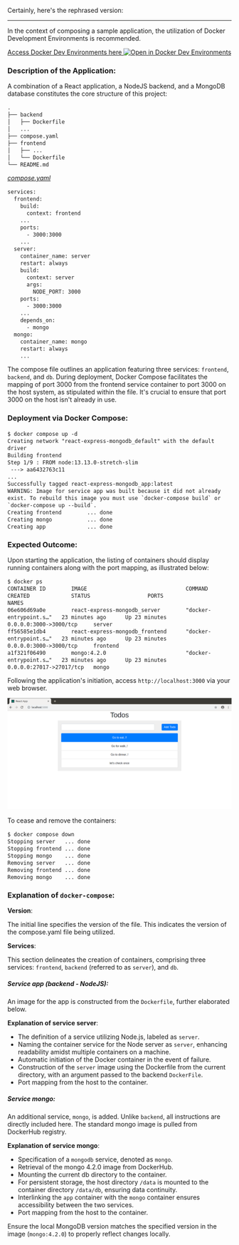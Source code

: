 Certainly, here's the rephrased version:

---

In the context of composing a sample application, the utilization of Docker Development Environments is recommended.

[Access Docker Dev Environments here <img src="../open_in_new.svg" alt="Open in Docker Dev Environments" align="top"/>](https://open.docker.com/dashboard/dev-envs?url=https://github.com/docker/awesome-compose/tree/master/react-express-mongodb)

### Description of the Application:

A combination of a React application, a NodeJS backend, and a MongoDB database constitutes the core structure of this project:

```
.
├── backend
│   ├── Dockerfile
│   ...
├── compose.yaml
├── frontend
│   ├── ...
│   └── Dockerfile
└── README.md
```

[_compose.yaml_](compose.yaml)
```
services:
  frontend:
    build:
      context: frontend
    ...
    ports:
      - 3000:3000
    ...
  server:
    container_name: server
    restart: always
    build:
      context: server
      args:
        NODE_PORT: 3000
    ports:
      - 3000:3000
    ...
    depends_on:
      - mongo
  mongo:
    container_name: mongo
    restart: always
    ...
```
The compose file outlines an application featuring three services: `frontend`, `backend`, and `db`.
During deployment, Docker Compose facilitates the mapping of port 3000 from the frontend service container to port 3000 on the host system, as stipulated within the file. It's crucial to ensure that port 3000 on the host isn't already in use.

### Deployment via Docker Compose:

```
$ docker compose up -d
Creating network "react-express-mongodb_default" with the default driver
Building frontend
Step 1/9 : FROM node:13.13.0-stretch-slim
 ---> aa6432763c11
...
Successfully tagged react-express-mongodb_app:latest
WARNING: Image for service app was built because it did not already exist. To rebuild this image you must use `docker-compose build` or `docker-compose up --build`.
Creating frontend        ... done
Creating mongo           ... done
Creating app             ... done
```

### Expected Outcome:

Upon starting the application, the listing of containers should display running containers along with the port mapping, as illustrated below:

```
$ docker ps
CONTAINER ID        IMAGE                               COMMAND                  CREATED             STATUS                  PORTS                      NAMES
06e606d69a0e        react-express-mongodb_server        "docker-entrypoint.s…"   23 minutes ago      Up 23 minutes           0.0.0.0:3000->3000/tcp     server
ff56585e1db4        react-express-mongodb_frontend      "docker-entrypoint.s…"   23 minutes ago      Up 23 minutes           0.0.0.0:3000->3000/tcp     frontend
a1f321f06490        mongo:4.2.0                         "docker-entrypoint.s…"   23 minutes ago      Up 23 minutes           0.0.0.0:27017->27017/tcp   mongo
```

Following the application's initiation, access `http://localhost:3000` via your web browser.

![page](./output.png)

To cease and remove the containers:

```
$ docker compose down
Stopping server   ... done
Stopping frontend ... done
Stopping mongo    ... done
Removing server   ... done
Removing frontend ... done
Removing mongo    ... done
```

### Explanation of `docker-compose`:

__Version__:

The initial line specifies the version of the file. This indicates the version of the compose.yaml file being utilized.

__Services__:

This section delineates the creation of containers, comprising three services: `frontend`, `backend` (referred to as `server`), and `db`.

##### Service app (backend - NodeJS):

An image for the app is constructed from the `Dockerfile`, further elaborated below.

__Explanation of service server__:

- The definition of a service utilizing Node.js, labeled as `server`.
- Naming the container service for the Node server as `server`, enhancing readability amidst multiple containers on a machine.
- Automatic initiation of the Docker container in the event of failure.
- Construction of the `server` image using the Dockerfile from the current directory, with an argument passed to the backend `DockerFile`.
- Port mapping from the host to the container.

##### Service mongo:

An additional service, `mongo`, is added. Unlike `backend`, all instructions are directly included here. The standard mongo image is pulled from DockerHub registry.

__Explanation of service mongo__:

- Specification of a `mongodb` service, denoted as `mongo`.
- Retrieval of the mongo 4.2.0 image from DockerHub.
- Mounting the current db directory to the container.
- For persistent storage, the host directory `/data` is mounted to the container directory `/data/db`, ensuring data continuity.
- Interlinking the `app` container with the `mongo` container ensures accessibility between the two services.
- Port mapping from the host to the container.

Ensure the local MongoDB version matches the specified version in the image (`mongo:4.2.0`) to properly reflect changes locally.